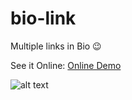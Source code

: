 # bio-link

Multiple links in Bio 😉

See it Online: [Online Demo](https://cafedx.github.io/bio-link/index.html)



![alt text](https://github.com/cafedx/bio-link/blob/main/cafedx_bio_link_demo.jpeg "Bio-link Demo")

